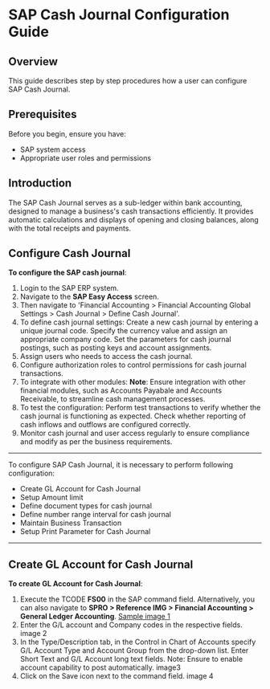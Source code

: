 # SAP Cash Journal Configuration Guide

## Overview
This guide describes step by step procedures how a user can configure SAP Cash Journal.

## Prerequisites

Before you begin, ensure you have:

- SAP system access
- Appropriate user roles and permissions


## Introduction
The SAP Cash Journal serves as a sub-ledger within bank accounting, designed to manage a business's cash transactions efficiently. It provides automatic calculations and displays of opening and closing balances, along with the total receipts and payments.


## Configure Cash Journal
**To configure the SAP cash journal**:
1. Login to the SAP ERP system.
2. Navigate to the **SAP Easy Access** screen.
3. Then navigate to 'Financial Accounting > Financial Accounting Global Settings > Cash Journal > Define Cash Journal'.
4. To define cash journal settings:
       Create a new cash journal by entering a unique journal code.
       Specify the currency value and assign an appropriate company code.
       Set the parameters for cash journal postings, such as posting keys and account assignments.
5.  Assign users who needs to access the cash journal.
6.	Configure authorization roles to control permissions for cash journal transactions.
7.	To integrate with other modules:
      **Note**: Ensure integration with other financial modules, such as Accounts Payabale and Accounts Receivable, to streamline cash management processes.
8.	To test the configuration:
        Perform test transactions to verify whether the cash journal is functioning as expected.
        Check whether reporting of cash inflows and outflows are configured correctly.
9.	Monitor cash journal and user access regularly to ensure compliance and modify as per the business requirements.

-------------------------------------------------------------------------------------------------------------------------------------------------------------------------------------------------------------

To configure SAP Cash Journal, it is necessary to perform following configuration:
- Create GL Account for Cash Journal
- Setup Amount limit 
- Define document types for cash journal
- Define number range interval for cash journal
- Maintain Business Transaction
- Setup Print Parameter for Cash Journal
--------------------------------------------------------------------------------------------------------------------------------------------------------------------------------------------------------------

## Create GL Account for Cash Journal
**To create GL Account for Cash Journal**:
1. Execute the TCODE **FS00** in the SAP command field. Alternatively, you can also navigate to **SPRO > Reference IMG > Financial Accounting > General Ledger Accounting**.
[Sample image 1](SAP-Cash-Journal-images/image1.png)
2. Enter the G/L account and Company codes in the respective fields.
image 2
3. In the Type/Description tab, in the Control in Chart of Accounts specify G/L Account Type and Account Group from the drop-down list. Enter Short Text and G/L Account long text fields.
Note: Ensure to enable account capability to post automatically.
image3
4. Click on the Save icon next to the command field.
image 4


  



